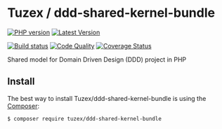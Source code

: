 # Tuzex / ddd-shared-kernel-bundle

[![PHP version](https://img.shields.io/packagist/php-v/tuzex/ddd-shared-kernel-bundle?style=flat-square)](http://php.net)
[![Latest Version](https://img.shields.io/packagist/v/tuzex/ddd-shared-kernel-bundle?style=flat-square)](https://packagist.org/packages/tuzex/ddd-shared-kernel-bundle)

[![Build status](https://img.shields.io/github/workflow/status/tuzex/ddd-shared-kernel-bundle/Tests?style=flat-square)](https://github.com/Tuzex/ddd-shared-kernel-bundle/actions?query=workflow%3ATests)
[![Code Quality](https://img.shields.io/scrutinizer/quality/g/tuzex/ddd-shared-kernel-bundle?style=flat-square)](https://scrutinizer-ci.com/g/Tuzex/ddd-shared-kernel-bundle/?branch=master)
[![Coverage Status](https://img.shields.io/coveralls/github/Tuzex/ddd-shared-kernel-bundle?style=flat-square)](https://coveralls.io/github/Tuzex/ddd-shared-kernel-bundle?branch=master)

Shared model for Domain Driven Design (DDD) project in PHP

Install
------------

The best way to install Tuzex/ddd-shared-kernel-bundle is using the [Composer](http://getcomposer.org/):

```sh
$ composer require tuzex/ddd-shared-kernel-bundle
```
